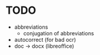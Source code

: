 # TODO
- abbreviations
  - conjugation of abbreviations
- autocorrect (for bad ocr)   
- doc -> docx (libreoffice)